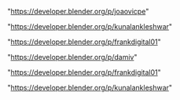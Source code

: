 "https://developer.blender.org/p/joaovicpe"

"https://developer.blender.org/p/kunalankleshwar"

"https://developer.blender.org/p/frankdigital01"

 
"https://developer.blender.org/p/damiv"


"https://developer.blender.org/p/frankdigital01"


"https://developer.blender.org/p/kunalankleshwar"


 
